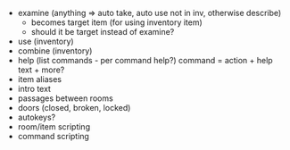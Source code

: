 - examine (anything => auto take, auto use not in inv, otherwise describe)
    - becomes target item (for using inventory item)
    - should it be target instead of examine?
- use (inventory)
- combine (inventory)
- help (list commands - per command help?)
    command = action + help text + more?
- item aliases
- intro text
- passages between rooms
- doors (closed, broken, locked)
- autokeys?
- room/item scripting
- command scripting